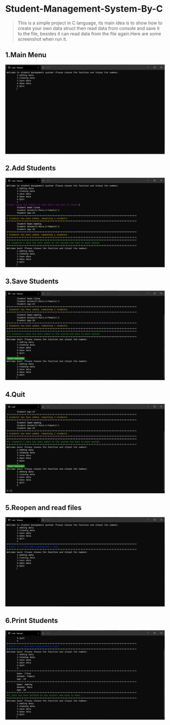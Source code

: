 # Student-Management-System-By-C
> This is a simple project in C language, its main idea is to show how to create your own data struct then read data from console and save it to the file, besides it can read data from the file again.Here are some screenshot when run it.

## 1.Main Menu
![](.\Screenshot\1.png)
## 2.Add Students
![](.\Screenshot\2.png)
## 3.Save Students
![](.\Screenshot\3.png)
## 4.Quit
![](.\Screenshot\4.png)
## 5.Reopen and read files
![](.\Screenshot\5.png)
## 6.Print Students
![](\Screenshot\6.png)
